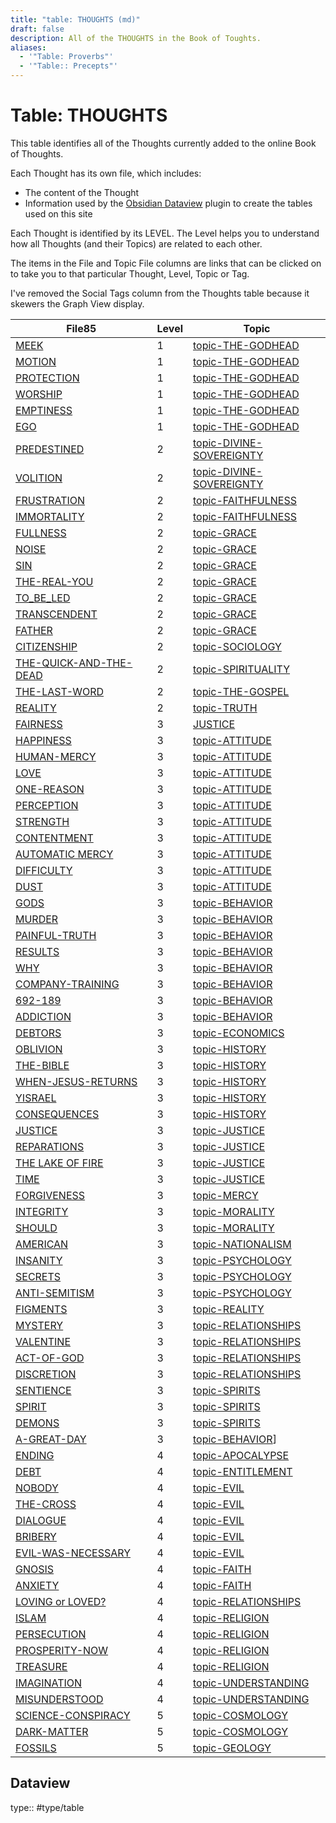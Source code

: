 ```yaml
---
title: "table: THOUGHTS (md)"
draft: false
description: All of the THOUGHTS in the Book of Toughts.
aliases:
  - '"Table: Proverbs"'
  - '"Table:: Precepts"'
---
```

# Table: THOUGHTS
This table identifies all of the Thoughts currently added to the online Book of Thoughts.

Each Thought has its own file, which includes:
- The content of the Thought
- Information used by the [Obsidian Dataview](https://blacksmithgu.github.io/obsidian-dataview/) plugin to create the tables used on this site

Each Thought is identified by its LEVEL. The Level helps you to understand how all Thoughts (and their Topics) are related to each other.

The items in the File and Topic File columns are links that can be clicked on to take you to that particular Thought, Level, Topic or Tag.

I've removed the Social Tags column from the Thoughts table because it skewers the Graph View display.

|File85|Level|Topic|
|---|---|---|
|[MEEK](app://obsidian.md/content/THOUGHTS/MEEK.md)|1|[topic-THE-GODHEAD](app://obsidian.md/content/TOPICS/topic-THE-GODHEAD.md)|
|[MOTION](app://obsidian.md/content/THOUGHTS/MOTION.md)|1|[topic-THE-GODHEAD](app://obsidian.md/content/TOPICS/topic-THE-GODHEAD.md)|
|[PROTECTION](app://obsidian.md/content/THOUGHTS/PROTECTION.md)|1|[topic-THE-GODHEAD](app://obsidian.md/content/TOPICS/topic-THE-GODHEAD.md)|
|[WORSHIP](app://obsidian.md/content/THOUGHTS/WORSHIP.md)|1|[topic-THE-GODHEAD](app://obsidian.md/content/TOPICS/topic-THE-GODHEAD.md)|
|[EMPTINESS](app://obsidian.md/content/THOUGHTS/EMPTINESS.md)|1|[topic-THE-GODHEAD](app://obsidian.md/content/TOPICS/topic-THE-GODHEAD.md)|
|[EGO](app://obsidian.md/content/THOUGHTS/EGO.md)|1|[topic-THE-GODHEAD](app://obsidian.md/content/TOPICS/topic-THE-GODHEAD.md)|
|[PREDESTINED](app://obsidian.md/content/THOUGHTS/PREDESTINED.md)|2|[topic-DIVINE-SOVEREIGNTY](app://obsidian.md/content/TOPICS/topic-DIVINE-SOVEREIGNTY.md)|
|[VOLITION](app://obsidian.md/content/THOUGHTS/VOLITION.md)|2|[topic-DIVINE-SOVEREIGNTY](app://obsidian.md/content/TOPICS/topic-DIVINE-SOVEREIGNTY.md)|
|[FRUSTRATION](app://obsidian.md/content/THOUGHTS/FRUSTRATION.md)|2|[topic-FAITHFULNESS](app://obsidian.md/content/TOPICS/topic-FAITHFULNESS.md)|
|[IMMORTALITY](app://obsidian.md/content/THOUGHTS/IMMORTALITY.md)|2|[topic-FAITHFULNESS](app://obsidian.md/content/TOPICS/topic-FAITHFULNESS.md)|
|[FULLNESS](app://obsidian.md/content/THOUGHTS/FULLNESS.md)|2|[topic-GRACE](app://obsidian.md/content/TOPICS/topic-GRACE.md)|
|[NOISE](app://obsidian.md/content/THOUGHTS/NOISE.md)|2|[topic-GRACE](app://obsidian.md/content/TOPICS/topic-GRACE.md)|
|[SIN](app://obsidian.md/content/THOUGHTS/SIN.md)|2|[topic-GRACE](app://obsidian.md/content/TOPICS/topic-GRACE.md)|
|[THE-REAL-YOU](app://obsidian.md/content/THOUGHTS/THE-REAL-YOU.md)|2|[topic-GRACE](app://obsidian.md/content/TOPICS/topic-GRACE.md)|
|[TO_BE_LED](app://obsidian.md/content/THOUGHTS/TO_BE_LED.md)|2|[topic-GRACE](app://obsidian.md/content/TOPICS/topic-GRACE.md)|
|[TRANSCENDENT](app://obsidian.md/content/THOUGHTS/TRANSCENDENT.md)|2|[topic-GRACE](app://obsidian.md/content/TOPICS/topic-GRACE.md)|
|[FATHER](app://obsidian.md/content/THOUGHTS/FATHER.md)|2|[topic-GRACE](app://obsidian.md/content/TOPICS/topic-GRACE.md)|
|[CITIZENSHIP](app://obsidian.md/content/THOUGHTS/CITIZENSHIP.md)|2|[topic-SOCIOLOGY](app://obsidian.md/content/TOPICS/topic-SOCIOLOGY.md)|
|[THE-QUICK-AND-THE-DEAD](app://obsidian.md/content/THOUGHTS/THE-QUICK-AND-THE-DEAD.md)|2|[topic-SPIRITUALITY](app://obsidian.md/content/TOPICS/topic-SPIRITUALITY.md)|
|[THE-LAST-WORD](app://obsidian.md/content/THOUGHTS/THE-LAST-WORD.md)|2|[topic-THE-GOSPEL](app://obsidian.md/content/TOPICS/topic-THE-GOSPEL.md)|
|[REALITY](app://obsidian.md/content/THOUGHTS/REALITY.md)|2|[topic-TRUTH](app://obsidian.md/content/TOPICS/topic-TRUTH.md)|
|[FAIRNESS](app://obsidian.md/content/THOUGHTS/FAIRNESS.md)|3|[JUSTICE](app://obsidian.md/content/THOUGHTS/JUSTICE.md)|
|[HAPPINESS](app://obsidian.md/content/THOUGHTS/HAPPINESS.md)|3|[topic-ATTITUDE](app://obsidian.md/content/TOPICS/topic-ATTITUDE.md)|
|[HUMAN-MERCY](app://obsidian.md/content/THOUGHTS/HUMAN-MERCY.md)|3|[topic-ATTITUDE](app://obsidian.md/content/TOPICS/topic-ATTITUDE.md)|
|[LOVE](app://obsidian.md/content/THOUGHTS/LOVE.md)|3|[topic-ATTITUDE](app://obsidian.md/content/TOPICS/topic-ATTITUDE.md)|
|[ONE-REASON](app://obsidian.md/content/THOUGHTS/ONE-REASON.md)|3|[topic-ATTITUDE](app://obsidian.md/content/TOPICS/topic-ATTITUDE.md)|
|[PERCEPTION](app://obsidian.md/content/THOUGHTS/PERCEPTION.md)|3|[topic-ATTITUDE](app://obsidian.md/content/TOPICS/topic-ATTITUDE.md)|
|[STRENGTH](app://obsidian.md/content/THOUGHTS/STRENGTH.md)|3|[topic-ATTITUDE](app://obsidian.md/content/TOPICS/topic-ATTITUDE.md)|
|[CONTENTMENT](app://obsidian.md/content/THOUGHTS/CONTENTMENT.md)|3|[topic-ATTITUDE](app://obsidian.md/content/TOPICS/topic-ATTITUDE.md)|
|[AUTOMATIC MERCY](app://obsidian.md/content/THOUGHTS/AUTOMATIC%20MERCY.md)|3|[topic-ATTITUDE](app://obsidian.md/content/TOPICS/topic-ATTITUDE.md)|
|[DIFFICULTY](app://obsidian.md/content/THOUGHTS/DIFFICULTY.md)|3|[topic-ATTITUDE](app://obsidian.md/content/TOPICS/topic-ATTITUDE.md)|
|[DUST](app://obsidian.md/content/THOUGHTS/DUST.md)|3|[topic-ATTITUDE](app://obsidian.md/content/TOPICS/topic-ATTITUDE.md)|
|[GODS](app://obsidian.md/content/THOUGHTS/GODS.md)|3|[topic-BEHAVIOR](app://obsidian.md/content/TOPICS/topic-BEHAVIOR.md)|
|[MURDER](app://obsidian.md/content/THOUGHTS/MURDER.md)|3|[topic-BEHAVIOR](app://obsidian.md/content/TOPICS/topic-BEHAVIOR.md)|
|[PAINFUL-TRUTH](app://obsidian.md/content/THOUGHTS/PAINFUL-TRUTH.md)|3|[topic-BEHAVIOR](app://obsidian.md/content/TOPICS/topic-BEHAVIOR.md)|
|[RESULTS](app://obsidian.md/content/THOUGHTS/RESULTS.md)|3|[topic-BEHAVIOR](app://obsidian.md/content/TOPICS/topic-BEHAVIOR.md)|
|[WHY](app://obsidian.md/content/THOUGHTS/WHY.md)|3|[topic-BEHAVIOR](app://obsidian.md/content/TOPICS/topic-BEHAVIOR.md)|
|[COMPANY-TRAINING](app://obsidian.md/content/THOUGHTS/COMPANY-TRAINING.md)|3|[topic-BEHAVIOR](app://obsidian.md/content/TOPICS/topic-BEHAVIOR.md)|
|[692-189](app://obsidian.md/content/THOUGHTS/692-189.md)|3|[topic-BEHAVIOR](app://obsidian.md/content/TOPICS/topic-BEHAVIOR.md)|
|[ADDICTION](app://obsidian.md/content/THOUGHTS/ADDICTION.md)|3|[topic-BEHAVIOR](app://obsidian.md/content/TOPICS/topic-BEHAVIOR.md)|
|[DEBTORS](app://obsidian.md/content/THOUGHTS/DEBTORS.md)|3|[topic-ECONOMICS](app://obsidian.md/content/TOPICS/topic-ECONOMICS.md)|
|[OBLIVION](app://obsidian.md/content/THOUGHTS/OBLIVION.md)|3|[topic-HISTORY](app://obsidian.md/content/TOPICS/topic-HISTORY.md)|
|[THE-BIBLE](app://obsidian.md/content/THOUGHTS/THE-BIBLE.md)|3|[topic-HISTORY](app://obsidian.md/content/TOPICS/topic-HISTORY.md)|
|[WHEN-JESUS-RETURNS](app://obsidian.md/content/THOUGHTS/WHEN-JESUS-RETURNS.md)|3|[topic-HISTORY](app://obsidian.md/content/TOPICS/topic-HISTORY.md)|
|[YISRAEL](app://obsidian.md/content/THOUGHTS/YISRAEL.md)|3|[topic-HISTORY](app://obsidian.md/content/TOPICS/topic-HISTORY.md)|
|[CONSEQUENCES](app://obsidian.md/content/THOUGHTS/CONSEQUENCES.md)|3|[topic-HISTORY](app://obsidian.md/content/TOPICS/topic-HISTORY.md)|
|[JUSTICE](app://obsidian.md/content/THOUGHTS/JUSTICE.md)|3|[topic-JUSTICE](app://obsidian.md/content/TOPICS/topic-JUSTICE.md)|
|[REPARATIONS](app://obsidian.md/content/THOUGHTS/REPARATIONS.md)|3|[topic-JUSTICE](app://obsidian.md/content/TOPICS/topic-JUSTICE.md)|
|[THE LAKE OF FIRE](app://obsidian.md/content/THOUGHTS/THE%20LAKE%20OF%20FIRE.md)|3|[topic-JUSTICE](app://obsidian.md/content/TOPICS/topic-JUSTICE.md)|
|[TIME](app://obsidian.md/content/THOUGHTS/TIME.md)|3|[topic-JUSTICE](app://obsidian.md/content/TOPICS/topic-JUSTICE.md)|
|[FORGIVENESS](app://obsidian.md/content/THOUGHTS/FORGIVENESS.md)|3|[topic-MERCY](app://obsidian.md/content/TOPICS/topic-MERCY.md)|
|[INTEGRITY](app://obsidian.md/content/THOUGHTS/INTEGRITY.md)|3|[topic-MORALITY](app://obsidian.md/content/TOPICS/topic-MORALITY.md)|
|[SHOULD](app://obsidian.md/content/THOUGHTS/SHOULD.md)|3|[topic-MORALITY](app://obsidian.md/content/TOPICS/topic-MORALITY.md)|
|[AMERICAN](app://obsidian.md/content/THOUGHTS/AMERICAN.md)|3|[topic-NATIONALISM](app://obsidian.md/content/TOPICS/topic-NATIONALISM.md)|
|[INSANITY](app://obsidian.md/content/THOUGHTS/INSANITY.md)|3|[topic-PSYCHOLOGY](app://obsidian.md/content/TOPICS/topic-PSYCHOLOGY.md)|
|[SECRETS](app://obsidian.md/content/THOUGHTS/SECRETS.md)|3|[topic-PSYCHOLOGY](app://obsidian.md/content/TOPICS/topic-PSYCHOLOGY.md)|
|[ANTI-SEMITISM](app://obsidian.md/content/THOUGHTS/ANTI-SEMITISM.md)|3|[topic-PSYCHOLOGY](app://obsidian.md/content/TOPICS/topic-PSYCHOLOGY.md)|
|[FIGMENTS](app://obsidian.md/content/THOUGHTS/FIGMENTS.md)|3|[topic-REALITY](app://obsidian.md/content/TOPICS/topic-REALITY.md)|
|[MYSTERY](app://obsidian.md/content/THOUGHTS/MYSTERY.md)|3|[topic-RELATIONSHIPS](app://obsidian.md/content/TOPICS/topic-RELATIONSHIPS.md)|
|[VALENTINE](app://obsidian.md/content/THOUGHTS/VALENTINE.md)|3|[topic-RELATIONSHIPS](app://obsidian.md/content/TOPICS/topic-RELATIONSHIPS.md)|
|[ACT-OF-GOD](app://obsidian.md/content/THOUGHTS/ACT-OF-GOD.md)|3|[topic-RELATIONSHIPS](app://obsidian.md/content/TOPICS/topic-RELATIONSHIPS.md)|
|[DISCRETION](app://obsidian.md/content/THOUGHTS/DISCRETION.md)|3|[topic-RELATIONSHIPS](app://obsidian.md/content/TOPICS/topic-RELATIONSHIPS.md)|
|[SENTIENCE](app://obsidian.md/content/THOUGHTS/SENTIENCE.md)|3|[topic-SPIRITS](app://obsidian.md/content/TOPICS/topic-SPIRITS.md)|
|[SPIRIT](app://obsidian.md/content/THOUGHTS/SPIRIT.md)|3|[topic-SPIRITS](app://obsidian.md/content/TOPICS/topic-SPIRITS.md)|
|[DEMONS](app://obsidian.md/content/THOUGHTS/DEMONS.md)|3|[topic-SPIRITS](app://obsidian.md/content/TOPICS/topic-SPIRITS.md)|
|[A-GREAT-DAY](app://obsidian.md/content/THOUGHTS/A-GREAT-DAY.md)|3|[topic-BEHAVIOR](app://obsidian.md/topic-BEHAVIOR)]|
|[ENDING](app://obsidian.md/content/THOUGHTS/ENDING.md)|4|[topic-APOCALYPSE](app://obsidian.md/content/TOPICS/topic-APOCALYPSE.md)|
|[DEBT](app://obsidian.md/content/THOUGHTS/DEBT.md)|4|[topic-ENTITLEMENT](app://obsidian.md/content/TOPICS/topic-ENTITLEMENT.md)|
|[NOBODY](app://obsidian.md/content/THOUGHTS/NOBODY.md)|4|[topic-EVIL](app://obsidian.md/content/TOPICS/topic-EVIL.md)|
|[THE-CROSS](app://obsidian.md/content/THOUGHTS/THE-CROSS.md)|4|[topic-EVIL](app://obsidian.md/content/TOPICS/topic-EVIL.md)|
|[DIALOGUE](app://obsidian.md/content/THOUGHTS/DIALOGUE.md)|4|[topic-EVIL](app://obsidian.md/content/TOPICS/topic-EVIL.md)|
|[BRIBERY](app://obsidian.md/content/THOUGHTS/BRIBERY.md)|4|[topic-EVIL](app://obsidian.md/content/TOPICS/topic-EVIL.md)|
|[EVIL-WAS-NECESSARY](app://obsidian.md/content/THOUGHTS/EVIL-WAS-NECESSARY.md)|4|[topic-EVIL](app://obsidian.md/content/TOPICS/topic-EVIL.md)|
|[GNOSIS](app://obsidian.md/content/THOUGHTS/GNOSIS.md)|4|[topic-FAITH](app://obsidian.md/content/TOPICS/topic-FAITH.md)|
|[ANXIETY](app://obsidian.md/content/THOUGHTS/ANXIETY.md)|4|[topic-FAITH](app://obsidian.md/content/TOPICS/topic-FAITH.md)|
|[LOVING or LOVED?](app://obsidian.md/content/THOUGHTS/LOVING%20or%20LOVED?.md)|4|[topic-RELATIONSHIPS](app://obsidian.md/content/TOPICS/topic-RELATIONSHIPS.md)|
|[ISLAM](app://obsidian.md/content/THOUGHTS/ISLAM.md)|4|[topic-RELIGION](app://obsidian.md/content/TOPICS/topic-RELIGION.md)|
|[PERSECUTION](app://obsidian.md/content/THOUGHTS/PERSECUTION.md)|4|[topic-RELIGION](app://obsidian.md/content/TOPICS/topic-RELIGION.md)|
|[PROSPERITY-NOW](app://obsidian.md/content/THOUGHTS/PROSPERITY-NOW.md)|4|[topic-RELIGION](app://obsidian.md/content/TOPICS/topic-RELIGION.md)|
|[TREASURE](app://obsidian.md/content/THOUGHTS/TREASURE.md)|4|[topic-RELIGION](app://obsidian.md/content/TOPICS/topic-RELIGION.md)|
|[IMAGINATION](app://obsidian.md/content/THOUGHTS/IMAGINATION.md)|4|[topic-UNDERSTANDING](app://obsidian.md/content/TOPICS/topic-UNDERSTANDING.md)|
|[MISUNDERSTOOD](app://obsidian.md/content/THOUGHTS/MISUNDERSTOOD.md)|4|[topic-UNDERSTANDING](app://obsidian.md/content/TOPICS/topic-UNDERSTANDING.md)|
|[SCIENCE-CONSPIRACY](app://obsidian.md/content/THOUGHTS/SCIENCE-CONSPIRACY.md)|5|[topic-COSMOLOGY](app://obsidian.md/content/TOPICS/topic-COSMOLOGY.md)|
|[DARK-MATTER](app://obsidian.md/content/THOUGHTS/DARK-MATTER.md)|5|[topic-COSMOLOGY](app://obsidian.md/content/TOPICS/topic-COSMOLOGY.md)|
|[FOSSILS](app://obsidian.md/content/THOUGHTS/FOSSILS.md)|5|[topic-GEOLOGY](app://obsidian.md/content/TOPICS/topic-GEOLOGY.md)|

## Dataview
type:: #type/table
